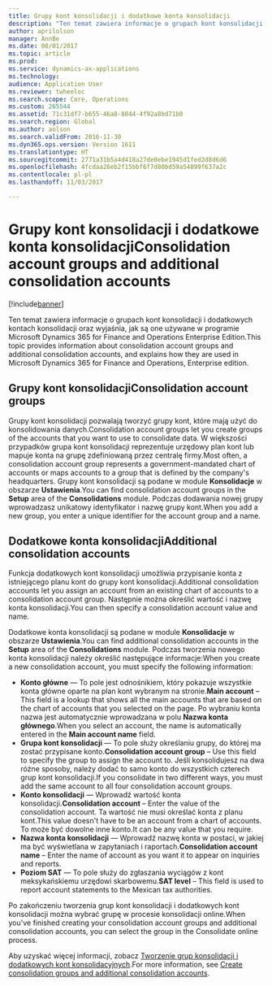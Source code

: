 ```yaml
---
title: Grupy kont konsolidacji i dodatkowe konta konsolidacji
description: "Ten temat zawiera informacje o grupach kont konsolidacji i dodatkowych kontach konsolidacji oraz wyjaśnia, jak są one używane w programie Microsoft Dynamics 365 for Finance and Operations Enterprise Edition."
author: aprilolson
manager: AnnBe
ms.date: 08/01/2017
ms.topic: article
ms.prod: 
ms.service: dynamics-ax-applications
ms.technology: 
audience: Application User
ms.reviewer: twheeloc
ms.search.scope: Core, Operations
ms.custom: 265544
ms.assetid: 71c31df7-b655-46a8-8844-4f92a8bd71b0
ms.search.region: Global
ms.author: aolson
ms.search.validFrom: 2016-11-30
ms.dyn365.ops.version: Version 1611
ms.translationtype: HT
ms.sourcegitcommit: 2771a31b5a4d418a27de0ebe1945d1fed2d8d6d6
ms.openlocfilehash: 4fcdaa26eb2f15bbf6f7d80bd59a54899f637a2c
ms.contentlocale: pl-pl
ms.lasthandoff: 11/03/2017

---
```


# <a name="consolidation-account-groups-and-additional-consolidation-accounts"></a><span data-ttu-id="56206-103">Grupy kont konsolidacji i dodatkowe konta konsolidacji</span><span class="sxs-lookup"><span data-stu-id="56206-103">Consolidation account groups and additional consolidation accounts</span></span>

[!include[banner](../includes/banner.md)]


<span data-ttu-id="56206-104">Ten temat zawiera informacje o grupach kont konsolidacji i dodatkowych kontach konsolidacji oraz wyjaśnia, jak są one używane w programie Microsoft Dynamics 365 for Finance and Operations Enterprise Edition.</span><span class="sxs-lookup"><span data-stu-id="56206-104">This topic provides information about consolidation account groups and additional consolidation accounts, and explains how they are used in Microsoft Dynamics 365 for Finance and Operations, Enterprise edition.</span></span>

<a name="consolidation-account-groups"></a><span data-ttu-id="56206-105">Grupy kont konsolidacji</span><span class="sxs-lookup"><span data-stu-id="56206-105">Consolidation account groups</span></span>
----------------------------

<span data-ttu-id="56206-106">Grupy kont konsolidacji pozwalają tworzyć grupy kont, które mają użyć do konsolidowania danych.</span><span class="sxs-lookup"><span data-stu-id="56206-106">Consolidation account groups let you create groups of the accounts that you want to use to consolidate data.</span></span> <span data-ttu-id="56206-107">W większości przypadków grupa kont konsolidacji reprezentuje urzędowy plan kont lub mapuje konta na grupę zdefiniowaną przez centralę firmy.</span><span class="sxs-lookup"><span data-stu-id="56206-107">Most often, a consolidation account group represents a government-mandated chart of accounts or maps accounts to a group that is defined by the company's headquarters.</span></span> <span data-ttu-id="56206-108">Grupy kont konsolidacji są podane w module **Konsolidacje** w obszarze **Ustawienia**.</span><span class="sxs-lookup"><span data-stu-id="56206-108">You can find consolidation account groups in the **Setup** area of the **Consolidations** module.</span></span> <span data-ttu-id="56206-109">Podczas dodawania nowej grupy wprowadzasz unikatowy identyfikator i nazwę grupy kont.</span><span class="sxs-lookup"><span data-stu-id="56206-109">When you add a new group, you enter a unique identifier for the account group and a name.</span></span>

## <a name="additional-consolidation-accounts"></a><span data-ttu-id="56206-110">Dodatkowe konta konsolidacji</span><span class="sxs-lookup"><span data-stu-id="56206-110">Additional consolidation accounts</span></span>
<span data-ttu-id="56206-111">Funkcja dodatkowych kont konsolidacji umożliwia przypisanie konta z istniejącego planu kont do grupy kont konsolidacji.</span><span class="sxs-lookup"><span data-stu-id="56206-111">Additional consolidation accounts let you assign an account from an existing chart of accounts to a consolidation account group.</span></span> <span data-ttu-id="56206-112">Następnie można określić wartość i nazwę konta konsolidacji.</span><span class="sxs-lookup"><span data-stu-id="56206-112">You can then specify a consolidation account value and name.</span></span> 

<span data-ttu-id="56206-113">Dodatkowe konta konsolidacji są podane w module **Konsolidacje** w obszarze **Ustawienia**.</span><span class="sxs-lookup"><span data-stu-id="56206-113">You can find additional consolidation accounts in the **Setup** area of the **Consolidations** module.</span></span> <span data-ttu-id="56206-114">Podczas tworzenia nowego konta konsolidacji należy określić następujące informacje:</span><span class="sxs-lookup"><span data-stu-id="56206-114">When you create a new consolidation account, you must specify the following information:</span></span>

-   <span data-ttu-id="56206-115">**Konto główne** — To pole jest odnośnikiem, który pokazuje wszystkie konta główne oparte na plan kont wybranym na stronie.</span><span class="sxs-lookup"><span data-stu-id="56206-115">**Main account** – This field is a lookup that shows all the main accounts that are based on the chart of accounts that you selected on the page.</span></span> <span data-ttu-id="56206-116">Po wybraniu konta nazwa jest automatycznie wprowadzana w polu **Nazwa konta głównego**.</span><span class="sxs-lookup"><span data-stu-id="56206-116">When you select an account, the name is automatically entered in the **Main account name** field.</span></span>
-   <span data-ttu-id="56206-117">**Grupa kont konsolidacji** — To pole służy określaniu grupy, do której ma zostać przypisane konto.</span><span class="sxs-lookup"><span data-stu-id="56206-117">**Consolidation account group** – Use this field to specify the group to assign the account to.</span></span> <span data-ttu-id="56206-118">Jeśli konsolidujesz na dwa różne sposoby, należy dodać to samo konto do wszystkich czterech grup kont konsolidacji.</span><span class="sxs-lookup"><span data-stu-id="56206-118">If you consolidate in two different ways, you must add the same account to all four consolidation account groups.</span></span>
-   <span data-ttu-id="56206-119">**Konto konsolidacji** — Wprowadź wartość konta konsolidacji.</span><span class="sxs-lookup"><span data-stu-id="56206-119">**Consolidation account** – Enter the value of the consolidation account.</span></span> <span data-ttu-id="56206-120">Ta wartość nie musi określać konta z planu kont.</span><span class="sxs-lookup"><span data-stu-id="56206-120">This value doesn't have to be an account from a chart of accounts.</span></span> <span data-ttu-id="56206-121">To może być dowolne inne konto.</span><span class="sxs-lookup"><span data-stu-id="56206-121">It can be any value that you require.</span></span>
-   <span data-ttu-id="56206-122">**Nazwa konta konsolidacji** — Wprowadź nazwę konta w postaci, w jakiej ma być wyświetlana w zapytaniach i raportach.</span><span class="sxs-lookup"><span data-stu-id="56206-122">**Consolidation account name** – Enter the name of account as you want it to appear on inquiries and reports.</span></span>
-   <span data-ttu-id="56206-123">**Poziom SAT** — To pole służy do zgłaszania wyciągów z kont meksykańskiemu urzędowi skarbowemu.</span><span class="sxs-lookup"><span data-stu-id="56206-123">**SAT level** – This field is used to report account statements to the Mexican tax authorities.</span></span> 

<span data-ttu-id="56206-124">Po zakończeniu tworzenia grup kont konsolidacji i dodatkowych kont konsolidacji można wybrać grupę w procesie konsolidacji online.</span><span class="sxs-lookup"><span data-stu-id="56206-124">When you've finished creating your consolidation account groups and additional consolidation accounts, you can select the group in the Consolidate online process.</span></span>


<span data-ttu-id="56206-125">Aby uzyskać więcej informacji, zobacz [Tworzenie grup konsolidacji i dodatkowych kont konsolidacyjnych](../general-ledger/tasks/create-consolidation-groups.md).</span><span class="sxs-lookup"><span data-stu-id="56206-125">For more information, see [Create consolidation groups and additional consolidation accounts](../general-ledger/tasks/create-consolidation-groups.md).</span></span> 




